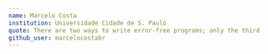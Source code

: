 ```yaml
---
name: Marcelo Costa
institution: Universidade Cidade de S. Paulo
quote: There are two ways to write error-free programs; only the third one works.
github_user: marcelocostabr
---
```

